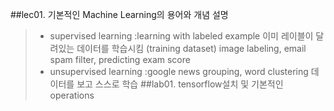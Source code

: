 ##lec01. 기본적인 Machine Learning의 용어와 개념 설명
> - supervised learning :learning with labeled example 
>  이미 레이블이 달려있는 데이터를 학습시킴 (training dataset)
>  image labeling, email spam filter, predicting exam score
> - unsupervised learning :google news grouping, word clustering 
>  데이터를 보고 스스로 학습
##lab01. tensorflow설치 및 기본적인operations
